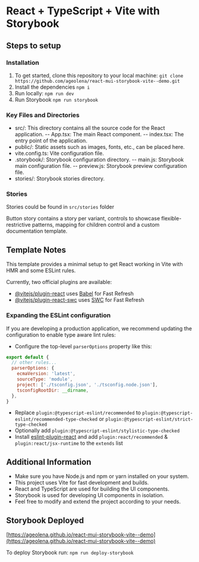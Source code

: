 # React + TypeScript + Vite with Storybook

## Steps to setup

### Installation
1. To get started, clone this repository to your local machine:
   `git clone https://github.com/ageolena/react-mui-storybook-vite--demo.git`
2. Install the dependencies
   `npm i` 
3. Run locally:
   `npm run dev`
4. Run Storybook
  `npm run storybook`

### Key Files and Directories

- src/: This directory contains all the source code for the React application.
   -- App.tsx: The main React component.
   -- index.tsx: The entry point of the application.
- public/: Static assets such as images, fonts, etc., can be placed here.
- vite.config.ts: Vite configuration file.
- .storybook/: Storybook configuration directory.
    -- main.js: Storybook main configuration file.
    -- preview.js: Storybook preview configuration file.
- stories/: Storybook stories directory.

### Stories

Stories could be found in `src/stories` folder

Button story contains a story per variant, controls to showcase flexible-restrictive patterns, mapping for children control and a custom documentation template. 


## Template Notes
This template provides a minimal setup to get React working in Vite with HMR and some ESLint rules.

Currently, two official plugins are available:

- [@vitejs/plugin-react](https://github.com/vitejs/vite-plugin-react/blob/main/packages/plugin-react/README.md) uses [Babel](https://babeljs.io/) for Fast Refresh
- [@vitejs/plugin-react-swc](https://github.com/vitejs/vite-plugin-react-swc) uses [SWC](https://swc.rs/) for Fast Refresh

### Expanding the ESLint configuration

If you are developing a production application, we recommend updating the configuration to enable type aware lint rules:

- Configure the top-level `parserOptions` property like this:

```js
export default {
  // other rules...
  parserOptions: {
    ecmaVersion: 'latest',
    sourceType: 'module',
    project: ['./tsconfig.json', './tsconfig.node.json'],
    tsconfigRootDir: __dirname,
  },
}
```

- Replace `plugin:@typescript-eslint/recommended` to `plugin:@typescript-eslint/recommended-type-checked` or `plugin:@typescript-eslint/strict-type-checked`
- Optionally add `plugin:@typescript-eslint/stylistic-type-checked`
- Install [eslint-plugin-react](https://github.com/jsx-eslint/eslint-plugin-react) and add `plugin:react/recommended` & `plugin:react/jsx-runtime` to the `extends` list

## Additional Information
- Make sure you have Node.js and npm or yarn installed on your system.
- This project uses Vite for fast development and builds.
- React and TypeScript are used for building the UI components.
- Storybook is used for developing UI components in isolation. 
- Feel free to modify and extend the project according to your needs.

## Storybook Deployed
[https://ageolena.github.io/react-mui-storybook-vite--demo](https://ageolena.github.io/react-mui-storybook-vite--demo)

To deploy Storybook run:
`npm run deploy-storybook`
#
